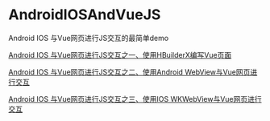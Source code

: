 # AndroidIOSAndVueJS
Android IOS 与Vue网页进行JS交互的最简单demo


[Android IOS 与Vue网页进行JS交互之一、使用HBuilderX编写Vue页面](https://blog.csdn.net/sinat_38184748/article/details/108447425)

[Android IOS 与Vue网页进行JS交互之二、使用Android WebView与Vue网页进行交互](https://blog.csdn.net/sinat_38184748/article/details/108450461)

[Android IOS 与Vue网页进行JS交互之三、使用IOS WKWebView与Vue网页进行交互](https://blog.csdn.net/sinat_38184748/article/details/108452421)

